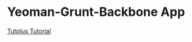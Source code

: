 Yeoman-Grunt-Backbone App
=========================

[Tutplus Tutorial](http://net.tutsplus.com/tutorials/javascript-ajax/building-apps-with-the-yeoman-workflow/)
